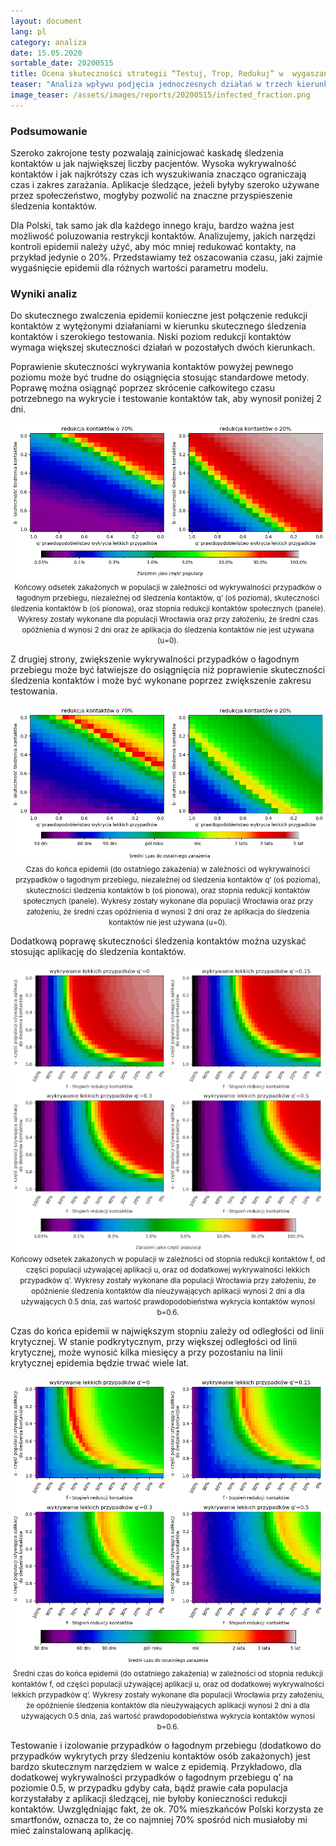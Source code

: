 ```yaml
---
layout: document
lang: pl
category: analiza
date: 15.05.2020
sortable_date: 20200515
title: Ocena skuteczności strategii “Testuj, Trop, Redukuj” w  wygaszaniu epidemii
teaser: "Analiza wpływu podjęcia jednoczesnych działań w trzech kierunkach: 1) testowania (Testuj), 2) śledzenia kontaktów (Trop) i 3) redukcji kontaktów (Redukuj) na położenie krzywej krytycznej oraz rozwój epidemii."
image_teaser: /assets/images/reports/20200515/infected_fraction.png
---
```



<h3>Podsumowanie</h3>
<p>Szeroko zakrojone testy pozwalają zainicjować kaskadę śledzenia kontaktów u jak największej liczby pacjentów. Wysoka wykrywalność kontaktów i jak najkrótszy czas ich wyszukiwania znacząco ograniczają czas i zakres zarażania. Aplikacje śledzące, jeżeli byłyby szeroko używane przez społeczeństwo, mogłyby pozwolić na znaczne przyspieszenie śledzenia kontaktów.</p>
<p>Dla Polski, tak samo jak dla każdego innego kraju, bardzo ważna jest możliwość poluzowania restrykcji kontaktów. Analizujemy, jakich narzędzi kontroli epidemii należy użyć, aby móc mniej redukować kontakty, na przykład jedynie o  20%.  Przedstawiamy też oszacowania czasu, jaki zajmie wygaśnięcie epidemii dla różnych wartości parametru modelu.</p>

<h3>Wyniki analiz</h3>

<p>Do skutecznego zwalczenia epidemii konieczne jest połączenie redukcji kontaktów z wytężonymi działaniami w kierunku skutecznego śledzenia kontaktów i szerokiego testowania. Niski poziom redukcji kontaktów wymaga większej skuteczności działań w pozostałych dwóch kierunkach. </p>
<p>Poprawienie skuteczności wykrywania kontaktów powyżej pewnego poziomu może być trudne do osiągnięcia stosując standardowe metody. Poprawę można osiągnąć poprzez skrócenie całkowitego czasu potrzebnego na wykrycie i testowanie kontaktów tak, aby wynosił poniżej 2 dni. </p>
<div style="text-align: center">
    <img src="/assets/images/reports/20200515/infected_fraction.png" style="margin-bottom: 0px;"/>
    <small>Końcowy odsetek zakażonych w populacji w zależności od wykrywalności przypadków o łagodnym przebiegu, niezależnej od śledzenia kontaktów, q’ (oś pozioma), skuteczności śledzenia kontaktów b (oś pionowa), oraz stopnia redukcji kontaktów społecznych (panele). Wykresy zostały wykonane dla populacji Wrocławia oraz przy założeniu, że średni czas opóźnienia d wynosi 2 dni oraz że aplikacja do śledzenia kontaktów nie jest używana (u=0).</small>
</div>

<p>Z drugiej strony, zwiększenie wykrywalności przypadków o łagodnym przebiegu może być łatwiejsze do osiągnięcia niż poprawienie skuteczności śledzenia kontaktów i może być wykonane poprzez zwiększenie zakresu testowania.</p>
<div style="text-align: center">
    <img src="/assets/images/reports/20200515/time_to_extinction.png" style="margin-bottom: 0px;"/>
    <small>Czas do końca epidemii (do ostatniego zakażenia) w zależności od wykrywalności przypadków o łagodnym przebiegu, niezależnej od śledzenia kontaktów q’ (oś pozioma), skuteczności śledzenia kontaktów b (oś pionowa), oraz stopnia redukcji kontaktów społecznych (panele). Wykresy zostały wykonane dla populacji Wrocławia oraz przy założeniu, że średni czas opóźnienia d wynosi 2 dni oraz że aplikacja do śledzenia kontaktów nie jest używana (u=0).</small>
</div>

<p>Dodatkową poprawę skuteczności śledzenia kontaktów można uzyskać stosując aplikację do śledzenia kontaktów. </p>

<div style="text-align: center">
    <img src="/assets/images/reports/20200515/infected_fraction_mobileapp.png" style="display: block; margin: 0 auto;"/>
    <small>Końcowy odsetek zakażonych w populacji w zależności od stopnia redukcji kontaktów f, od części populacji używającej aplikacji u, oraz od dodatkowej wykrywalności lekkich przypadków q’. Wykresy zostały wykonane dla populacji Wrocławia przy założeniu, że opóźnienie śledzenia kontaktów dla nieużywających aplikacji wynosi 2 dni a dla używających 0.5 dnia, zaś  wartość prawdopodobieństwa wykrycia kontaktów wynosi b=0.6. </small>
</div>

<p>Czas do końca epidemii w największym stopniu zależy od odległości od linii krytycznej. W stanie podkrytycznym, przy większej odległości od linii krytycznej, może wynosić kilka miesięcy a przy pozostaniu na linii krytycznej epidemia będzie trwać wiele lat.</p>
<div style="text-align: center">
    <img src="/assets/images/reports/20200515/time_to_extinction_mobileapp.png" style="margin-bottom: 0px;"/>
    <small>Średni czas do końca epidemii (do ostatniego zakażenia) w zależności od stopnia redukcji kontaktów f, od części populacji używającej aplikacji u, oraz od dodatkowej wykrywalności lekkich przypadków q’. Wykresy zostały wykonane dla populacji Wrocławia przy założeniu, że opóźnienie śledzenia kontaktów dla nieużywających aplikacji wynosi 2 dni a dla używających 0.5 dnia, zaś  wartość prawdopodobieństwa wykrycia kontaktów wynosi b=0.6.</small>
</div>
<p>Testowanie i izolowanie przypadków o łagodnym przebiegu (dodatkowo do przypadków wykrytych przy śledzeniu kontaktów osób zakażonych) jest bardzo skutecznym narzędziem w walce z epidemią. Przykładowo, dla dodatkowej wykrywalności przypadków o łagodnym przebiegu q’ na poziomie 0.5, w przypadku gdyby cała, bądź prawie cała populacja korzystałaby z aplikacji śledzącej, nie byłoby konieczności redukcji kontaktów. Uwzględniając fakt, że ok. 70% mieszkańców Polski korzysta ze smartfonów, oznacza to, że co najmniej 70% spośród nich musiałoby mi mieć zainstalowaną aplikację.</p>